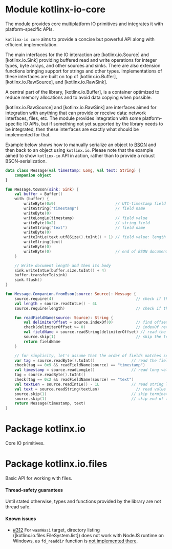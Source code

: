 # Module kotlinx-io-core

The module provides core multiplatform IO primitives and integrates it with platform-specific APIs.

`kotlinx-io core` aims to provide a concise but powerful API along with efficient implementation.

The main interfaces for the IO interaction are [kotlinx.io.Source] and [kotlinx.io.Sink] providing buffered read and 
write operations for integer types, byte arrays, and other sources and sinks. There are also extension functions
bringing support for strings and other types. 
Implementations of these interfaces are built on top of [kotlinx.io.Buffer], [kotlinx.io.RawSource],
and [kotlinx.io.RawSink].

A central part of the library, [kotlinx.io.Buffer], is a container optimized to reduce memory allocations and to avoid
data copying when possible.

[kotlinx.io.RawSource] and [kotlinx.io.RawSink] are interfaces aimed for integration with anything that can provide 
or receive data: network interfaces, files, etc. The module provides integration with some platform-specific IO APIs,
but if something not yet supported by the library needs to be integrated, then these interfaces are exactly what should 
be implemented for that.

Example below shows how to manually serialize an object to [BSON](https://bsonspec.org/spec.html) 
and then back to an object using `kotlinx.io`. Please note that the example aimed to show `kotlinx-io` API in action,
rather than to provide a robust BSON-serialization.
```kotlin
data class Message(val timestamp: Long, val text: String) {
    companion object
}

fun Message.toBson(sink: Sink) {
    val buffer = Buffer()
    with (buffer) {
        writeByte(0x9)                          // UTC-timestamp field
        writeString("timestamp")                // field name
        writeByte(0)
        writeLongLe(timestamp)                  // field value
        writeByte(0x2)                          // string field
        writeString("text")                     // field name
        writeByte(0)
        writeIntLe(text.utf8Size().toInt() + 1) // field value: length followed by the string
        writeString(text)
        writeByte(0)
        writeByte(0)                            // end of BSON document
    }

    // Write document length and then its body
    sink.writeIntLe(buffer.size.toInt() + 4)
    buffer.transferTo(sink)
    sink.flush()
}

fun Message.Companion.fromBson(source: Source): Message {
    source.require(4)                                    // check if the source contains length
    val length = source.readIntLe() - 4L
    source.require(length)                               // check if the source contains the whole message

    fun readFieldName(source: Source): String {
        val delimiterOffset = source.indexOf(0)          // find offset of the 0-byte terminating the name
        check(delimiterOffset >= 0)                      // indexOf return -1 if value not found
        val fieldName = source.readString(delimiterOffset) // read the string until terminator
        source.skip(1)                                   // skip the terminator
        return fieldName
    }

    // for simplicity, let's assume that the order of fields matches serialization order
    var tag = source.readByte().toInt()                // read the field type
    check(tag == 0x9 && readFieldName(source) == "timestamp")
    val timestamp = source.readLongLe()                // read long value
    tag = source.readByte().toInt()
    check(tag == 0x2 && readFieldName(source) == "text")
    val textLen = source.readIntLe() - 1L              // read string length (it includes the terminator)
    val text = source.readString(textLen)                // read value
    source.skip(1)                                     // skip terminator
    source.skip(1)                                     // skip end of the document
    return Message(timestamp, text)
}
```

# Package kotlinx.io

Core IO primitives.

# Package kotlinx.io.files

Basic API for working with files.

#### Thread-safety guarantees

Until stated otherwise, types and functions provided by the library are not thread safe.

#### Known issues

- [#312](https://github.com/Kotlin/kotlinx-io/issues/312) For `wasmWasi` target, directory listing ([kotlinx.io.files.FileSystem.list]) does not work with NodeJS runtime on Windows,
as `fd_readdir` function is [not implemented there](https://github.com/nodejs/node/blob/6f4d6011ea1b448cf21f5d363c44e4a4c56ca34c/deps/uvwasi/src/uvwasi.c#L19).
